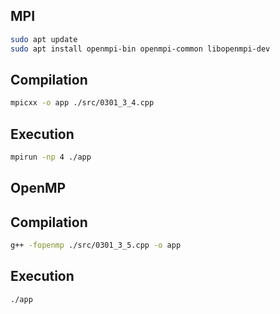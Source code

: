 ## MPI

```sh
sudo apt update
sudo apt install openmpi-bin openmpi-common libopenmpi-dev
```

## Сompilation

```sh
mpicxx -o app ./src/0301_3_4.cpp
```

## Execution

```sh
mpirun -np 4 ./app
```
## OpenMP

## Сompilation

```sh
g++ -fopenmp ./src/0301_3_5.cpp -o app
```

## Execution

```sh
./app
```
